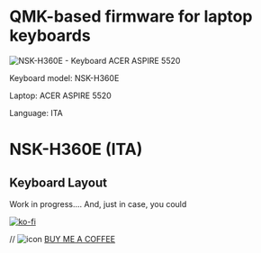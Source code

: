 # QMK-based firmware for laptop keyboards

![NSK-H360E - Keyboard ACER ASPIRE 5520](https://user-images.githubusercontent.com/37624798/143428394-523b28a2-6664-4fec-9eee-3856282d7b79.jpg)

Keyboard model: NSK-H360E

Laptop: ACER ASPIRE 5520

Language: ITA

# NSK-H360E (ITA)

## Keyboard Layout


Work in progress....
And, just in case, you could 

[![ko-fi](https://ko-fi.com/img/githubbutton_sm.svg)](https://ko-fi.com/B0B377D0E)


// ![icon](https://user-images.githubusercontent.com/37624798/143455425-626c942f-8664-4fda-8794-f6fa3d90b556.png) [BUY ME A COFFEE](https://www.buymeacoffee.com/Sim1)


